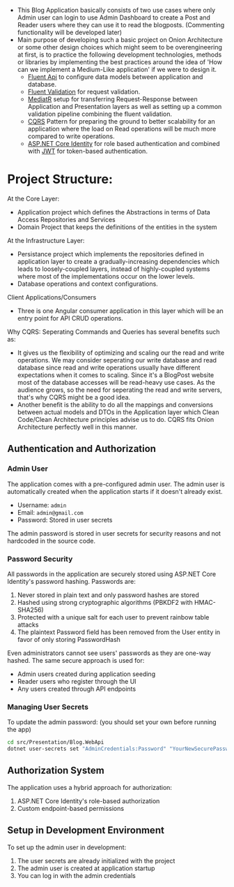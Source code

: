 

- This Blog Application basically consists of two use cases where only Admin user can login to use Admin Dashboard to create a Post and Reader users where they can use it to read the blogposts. (Commenting functionality will be developed later)
- Main purpose of developing such a basic project on Onion Architecture or some other design choices which might seem to be overengineering at first, is to practice the following development technologies, methods or libraries by implementing the best practices around the idea of 'How can we implement a Medium-Like application' if we were to design it.
   * [Fluent Api](https://learn.microsoft.com/en-us/ef/ef6/modeling/code-first/fluent/types-and-properties) to configure data models between application and database.
   * [Fluent Validation](https://docs.fluentvalidation.net/en/latest/aspnet.html) for request validation.
   * [MediatR](https://github.com/jbogard/MediatR) setup for transferring Request-Response between Application and Presentation layers as well as setting up a common validation pipeline combining the fluent validation.
   * [CQRS](https://learn.microsoft.com/en-us/azure/architecture/patterns/cqrs) Pattern for preparing the ground to better scalability for an application where the load on Read operations will be much more compared to write operations.
   * [ASP.NET Core Identity](https://learn.microsoft.com/en-us/aspnet/core/security/authentication/identity?view=aspnetcore-9.0&tabs=visual-studio) for role based authentication and combined with [JWT](https://jwt.io/introduction) for token-based authentication.

# Project Structure:

At the Core Layer:
- Application project which defines the Abstractions in terms of Data Access Repositories and Services
- Domain Project that keeps the definitions of the entities in the system

At the Infrastructure Layer:
- Persistance project which implements the repositories defined in application layer to create a gradually-increasing dependencies which leads to loosely-coupled layers, instead of highly-coupled systems where most of the implementations occur on the lower levels.
- Database operations and context configurations.

Client Applications/Consumers
- Three is one Angular consumer application in this layer which will be an entry point for API CRUD operations.

Why CQRS: Seperating Commands and Queries has several benefits such as:
- It gives us the flexibility of optimizing and scaling our the read and write operations. We may consider seperating our write database and read database since read and write operations usually have different expectations when it comes to scaling. Since it's a BlogPost website most of the database accesses will be read-heavy use cases. As the audience grows, so the need for seperating the read and write servers, that's why CQRS might be a good idea.
- Another benefit is the ability to do all the mappings and conversions between actual models and DTOs in the Application layer which Clean Code/Clean Architecture principles advise us to do. CQRS fits Onion Architecture perfectly well in this manner.


## Authentication and Authorization

### Admin User

The application comes with a pre-configured admin user. The admin user is automatically created when the application starts if it doesn't already exist.

- Username: `admin`
- Email: `admin@gmail.com`
- Password: Stored in user secrets

The admin password is stored in user secrets for security reasons and not hardcoded in the source code.

### Password Security

All passwords in the application are securely stored using ASP.NET Core Identity's password hashing. Passwords are:

1. Never stored in plain text and only password hashes are stored
2. Hashed using strong cryptographic algorithms (PBKDF2 with HMAC-SHA256)
3. Protected with a unique salt for each user to prevent rainbow table attacks
4. The plaintext Password field has been removed from the User entity in favor of only storing PasswordHash

Even administrators cannot see users' passwords as they are one-way hashed. The same secure approach is used for:
- Admin users created during application seeding
- Reader users who register through the UI
- Any users created through API endpoints

### Managing User Secrets

To update the admin password: (you should set your own before running the app)

```bash
cd src/Presentation/Blog.WebApi
dotnet user-secrets set "AdminCredentials:Password" "YourNewSecurePassword"
```

## Authorization System

The application uses a hybrid approach for authorization:
1. ASP.NET Core Identity's role-based authorization
2. Custom endpoint-based permissions

## Setup in Development Environment

To set up the admin user in development:

1. The user secrets are already initialized with the project
2. The admin user is created at application startup
3. You can log in with the admin credentials 
